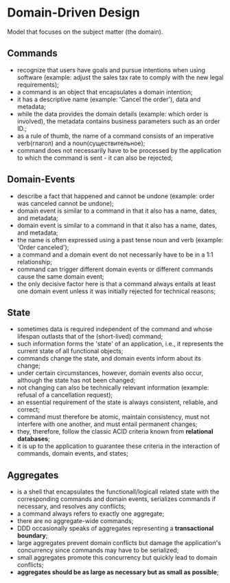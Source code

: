 # Domain-Driven Design

Model that focuses on the subject matter (the domain). 

## Commands

- recognize that users have goals and pursue intentions when using software (example: adjust the sales tax rate to comply with the new legal requirements);
- a command is an object that encapsulates a domain intention;
- it has a descriptive name (example: 'Cancel the order'), data and metadata;
- while the data provides the domain details (example: which order is involved), the metadata contains business parameters such as an order ID.\;
- as a rule of thumb, the name of a command consists of an imperative verb(глагол) and a noun(существительное);
- command does not necessarily have to be processed by the application to which the command is sent - it can also be rejected;

## Domain-Events

- describe a fact that happened and cannot be undone (example: order was canceled cannot be undone);
- domain event is similar to a command in that it also has a name, dates, and metadata;
- domain event is similar to a command in that it also has a name, dates, and metadata; 
- the name is often expressed using a past tense noun and verb (example: 'Order canceled');
- a command and a domain event do not necessarily have to be in a 1:1 relationship;
- command can trigger different domain events or different commands cause the same domain event;
- the only decisive factor here is that a command always entails at least one domain event unless it was initially rejected for technical reasons;

## State

- sometimes data is required independent of the command and whose lifespan outlasts that of the (short-lived) command;
- such information forms the 'state' of an application, i.e., it represents the current state of all functional objects;
- commands change the state, and domain events inform about its change; 
- under certain circumstances, however, domain events also occur, although the state has not been changed;
- not changing can also be technically relevant information (example: refusal of a cancellation request);
- an essential requirement of the state is always consistent, reliable, and correct; 
- command must therefore be atomic, maintain consistency, must not interfere with one another, and must entail permanent changes;
- they, therefore, follow the classic ACID criteria known from **relational databases**;
- it is up to the application to guarantee these criteria in the interaction of commands, domain events, and states;

## Aggregates

- is a shell that encapsulates the functionall/logicall related state with the corresponding commands and domain events, serializes commands if necessary, 
and resolves any conflicts;
- a command always refers to exactly one aggregate;
- there are no aggregate-wide commands;  
- DDD occasionally speaks of aggregates representing a **transactional boundary**;
- large aggregates prevent domain conflicts but damage the application's concurrency since commands may have to be serialized;
- small aggregates promote this concurrency but quickly lead to domain conflicts;
- **aggregates should be as large as necessary but as small as possible**;


